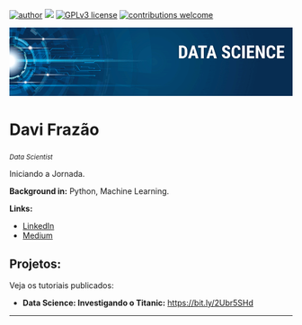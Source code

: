 [![author](https://img.shields.io/badge/author-davifrazao-red)](https://www.linkedin.com/in/davi-frazao-barbosa) [![](https://img.shields.io/badge/python-3.7+-blue.svg)](https://www.python.org/downloads/release/python-365/) [![GPLv3 license](https://img.shields.io/badge/License-GPLv3-blue.svg)](http://perso.crans.org/besson/LICENSE.html) [![contributions welcome](https://img.shields.io/badge/contributions-welcome-brightgreen.svg?style=flat)](https://github.com/davifb/Data-Science/issues)

<p align="center">
  <img src="banner.png" >
</p>

# Davi Frazão
<sub>*Data Scientist*</sub>

Iniciando a Jornada.

**Background in:** Python, Machine Learning.

**Links:**
* [LinkedIn](https://www.linkedin.com/in/davi-frazao-barbosa)
* [Medium](https://www.medium.com)


## Projetos:
Veja os tutoriais publicados:

* **Data Science: Investigando o Titanic:** https://bit.ly/2Ubr5SHd

---


